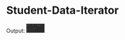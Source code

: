 # Student-Data-Iterator

Output:
<img src="https://github.com/Bhawna-Ad/Student-Data-Iterator/blob/main/src/image.jpg" width="48">

